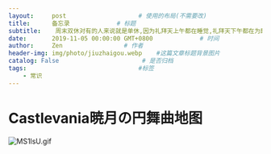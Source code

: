 ```yaml
---
layout:     post                    # 使用的布局(不需要改)
title:      备忘录             # 标题
subtitle:    周末双休对有的人来说就是单休,因为礼拜天上午都在睡觉,礼拜天下午都在为即将到来的礼拜一发愁 #副标题
date:       2019-11-05 00:00:00 GMT+0800             # 时间
author:     Zen                 # 作者
header-img: img/photo/jiuzhaigou.webp    #这篇文章标题背景图片
catalog: False                       # 是否归档
tags:                               #标签
    - 常识
---
```


# Castlevania暁月の円舞曲地图
![MS1lsU.gif](https://s2.ax1x.com/2019/11/05/MS1lsU.gif)
